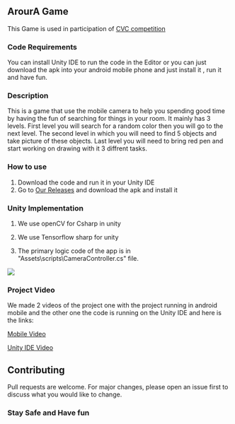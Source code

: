 ## ArourA Game
This Game is used in participation of [CVC competition](http://ihub.asu.edu.eg/computervisioncompetition.html)

### Code Requirements
You can install Unity IDE to run the code in the Editor or you can just download the apk into your android mobile phone and just install it , run it and have fun.

### Description
This is a game that use the mobile camera to help you spending good time by having the fun of searching for things in your room. It mainly has 3 levels. First level you will search for a random color then you will go to the next level. The second level in which you will need to find 5 objects and take picture of these objects. Last level you will need to bring red pen and start working on drawing with it 3 diffrent tasks.

### How to use
1) Download the code and run it in your Unity IDE
2) Go to [Our Releases](https://github.com/EL-SHREIF/Image_processing_game/releases/tag/v1) and download the apk and install it

### Unity  Implementation

1) We use openCV for Csharp in unity

2) We use Tensorflow sharp for unity

3) The primary logic code of the app is in "Assets\scripts\CameraController.cs" file.

<img src="https://github.com/EL-SHREIF/Image_processing_game/blob/master/items/hola.gif">

### Project Video
We made 2 videos of the project one with the project running in android mobile and the other one the code is running on the Unity IDE and here is the links:

[Mobile Video](https://youtu.be/FcKmZT4Own8)

[Unity IDE Video](https://www.youtube.com/watch?v=8KCKcA2NQYM)

## Contributing
Pull requests are welcome. For major changes, please open an issue first to discuss what you would like to change.

### Stay Safe and Have fun
